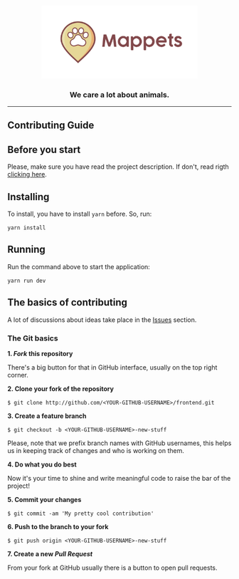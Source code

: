 <!-- PROJECT LOGO -->
<p align="center">
  <a href="https://github.com/Mappets">
    <img src="https://raw.githubusercontent.com/Mappets/assets/master/brand/brand-colored.png" width="350px" alt="Mappets brand">
  </a>

  <h3 align="center">We care a lot about animals.</h3>
</p>

---

## Contributing Guide

## Before you start

Please, make sure you have read the project description. If don't, read rigth [clicking here](https://github.com/Mappets/frontend/blob/master/README.md).

## Installing

To install, you have to install `yarn` before. So, run:

```console
yarn install
```

## Running

Run the command above to start the application:

```console
yarn run dev
```

## The basics of contributing

A lot of discussions about ideas take place in the [Issues](https://github.com/Mappets/frontend/issues) section.

### The Git basics

**1. _Fork_ this repository**

There's a big button for that in GitHub interface, usually on the top right corner.

**2. Clone your fork of the repository**

```console
$ git clone http://github.com/<YOUR-GITHUB-USERNAME>/frontend.git
```

**3. Create a feature branch**

```console
$ git checkout -b <YOUR-GITHUB-USERNAME>-new-stuff
```

Please, note that we prefix branch names with GitHub usernames, this helps us in keeping track of changes and who is working on them.

**4. Do what you do best**

Now it's your time to shine and write meaningful code to raise the bar of the project!

**5. Commit your changes**

```console
$ git commit -am 'My pretty cool contribution'
```

**6. Push to the branch to your fork**

```consle
$ git push origin <YOUR-GITHUB-USERNAME>-new-stuff
```

**7. Create a new _Pull Request_**

From your fork at GitHub usually there is a button to open pull requests.
